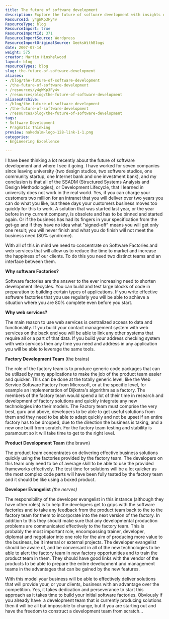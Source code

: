 ```yaml
---
title: The future of software development
description: Explore the future of software development with insights on software factories and web services to enhance efficiency and client satisfaction. Read more!
ResourceId: y4gWKp3Fy4v
ResourceType: blog
ResourceImport: true
ResourceImportId: 371
ResourceImportSource: Wordpress
ResourceImportOriginalSource: GeeksWithBlogs
date: 2007-07-14
weight: 575
creator: Martin Hinshelwood
layout: blog
resourceTypes: blog
slug: the-future-of-software-development
aliases:
- /blog/the-future-of-software-development
- /the-future-of-software-development
- /resources/y4gWKp3Fy4v
- /resources/blog/the-future-of-software-development
aliasesArchive:
- /blog/the-future-of-software-development
- /the-future-of-software-development
- /resources/blog/the-future-of-software-development
tags:
- Software Development
- Pragmatic Thinking
preview: nakedalm-logo-128-link-1-1.png
categories:
- Engineering Excellence

---
```

I have been thinking a lot recently about the future of software development and where I see it going. I have worked for seven companies since leaving university (two design studios, two software studios, one community startup, one Internet bank and one investment bank), and my conclusion is that all of the SSADM (Structured Systems Analysis and Design Methodologies), or Development Lifecycle, that I learned in university does not work in the real world. Yes, if you can charge your customers two million for an intranet that you will deliver over two years you can do what you like, but these days your customers business moves too quickly for this to work. A solution that was started last year, or the year before in my current company, is obsolete and has to be binned and started again. Or if the business has had its fingers in your specification from the get-go and if they have no idea what "signed-off" means you will get only one result; you will never finish and what you do finish will not meet the business need (80% syndrome).

With all of this in mind we need to concentrate on Software Factories and web services that will allow us to reduce the time to market and increase the happiness of our clients. To do this you need two distinct teams and an interface between them.

**Why software Factories?**

Software factories are the answer to the ever increasing need to shorten development lifecycles. You can build and test large blocks of code in preparation to building certain types of applications. If you write effective software factories that you use regularly you will be able to achieve a situation where you are 80% complete even before you start.

**Why web services?**

The main reason to use web services is centralized access to data and functionality. If you build your contact management system with web services on the back end you will be able to link any other systems that require all or a part of that data. If you build your address checking system with web services then any time you need and address in any application you will be able to leverage the same tools.

**Factory Development Team** (the brains)

The role of the factory team is to produce generic code packages that can be utilized by many applications to make the job of the product team easier and quicker. This can be done at the totally generic level, like the Web Service Software Factory from Microsoft, or at the specific level, for example an implementation of Dijkstra's algorithm as a factory. The members of the factory team would spend a lot of their time in research and development of factory solutions and quickly integrate any new technologies into their models. The Factory team must comprise the very best, guru and above, developers to be able to get useful solutions from them and they need to be able to adapt quickly and not be upset if an entire factory has to be dropped, due to the direction the business is taking, and a new one built from scratch. For the factory team testing and stability is paramount so it will take time to get to the right level.

**Product Development Team** (the brawn)

The product team concentrates on delivering effective business solutions quickly using the factories provided by the factory team. The developers on this team only need to be of average skill to be able to use the provided  frameworks effectively. The test time for solutions will be a lot quicker as the most complex code parts will have been fully tested by the factory team and it should be like using a boxed product.

**Developer Evangelist** _(the nerves)_

The responsibility of the developer evangelist in this instance (although they have other roles) is to help the developers get to grips with the software factories and to take any feedback from the product team back to the to the factory team for them to incorporate into the next version of the factory. In addition to this they should make sure that any developmental production problems are communicated effectively to the factory team. This is probably the most important role, encompassing trainer, developer, diplomat and negotiator into one role for the aim of producing more value to the business, be it internal or external projects. The developer evangelist should be aware of, and be conversant in all of the new technologies to be able to alert the factory team in new factory opportunities and to train the product team in them. They should have good links with the vendor of the products to be able to prepare the entire development and management teams in the advantages that can be gained by the new features.

With this model your business will be able to effectively deliver solutions that will provide your, or your clients, business with an advantage over the competition. Yes, it takes dedication and perseverance to start this approach as it takes time to build your initial software factories. Obviously if you already have  a development team that is currently producing solutions then it will be all but impossible to change, but if you are starting out and have the freedom to construct a development team from scratch...
